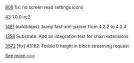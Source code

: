 
[808](https://github.com/hyperledger/aries-mobile-agent-react-native/pull/808) fix: no screen read settings icons

[43](https://github.com/hyperledger/aries-acapy-docs/pull/43) 1.0.0-rc2

[1481](https://github.com/hyperledger/aries-framework-javascript/pull/1481) build(deps): bump fast-xml-parser from 4.2.2 to 4.2.4

[1358](https://github.com/hyperledger/solang/pull/1358) Substrate: Add an integration test for chain extensions

[3572](https://github.com/hyperledger/iroha/pull/3572) [fix] #3162: Forbid 0 height in block streaming request


[See more >>>](https://start-here.hyperledger.org/pull-requests)
